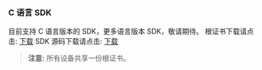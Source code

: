 ### C 语言 SDK
目前支持 C 语言版本的 SDK，更多语言版本 SDK，敬请期待。
根证书下载请点击: [下载](http://qzonestyle.gtimg.cn/qzone/vas/opensns/res/doc/root-ca.zip)
SDK 源码下载请点击: [下载](http://qzonestyle.gtimg.cn/qzone/vas/opensns/res/doc/C-SDK.zip)
> **注意:**
> 所有设备共享一份根证书。

